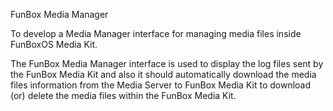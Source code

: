 FunBox Media Manager

To develop a Media Manager interface for managing media files inside FunBoxOS Media Kit.

The FunBox Media Manager interface is used to display the log files sent by the FunBox Media Kit and also it should automatically download the media files information from the Media Server to FunBox Media Kit to download (or) delete the media files within the FunBox Media Kit.
